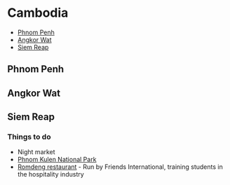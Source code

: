 # Cambodia

* [Phnom Penh](#phnompenh)
* [Angkor Wat](#angkorwat)
* [Siem Reap](#siemreap)

## <a name="phnompenh"></a> Phnom Penh

## <a name="angkorwat"></a> Angkor Wat

## <a name="siemreap"></a> Siem Reap

### Things to do
* Night market
* [Phnom Kulen National Park](http://www.tripadvisor.com/Attraction_Review-g2366676-d1177491-Reviews-Phnom_Kulen_National_Park-Siem_Reap_Province.html)
* [Romdeng restaurant](http://www.tree-alliance.org/our-restaurants/romdeng.asp?mm=or&sm=rd) - Run by Friends International, training students in the hospitality industry
